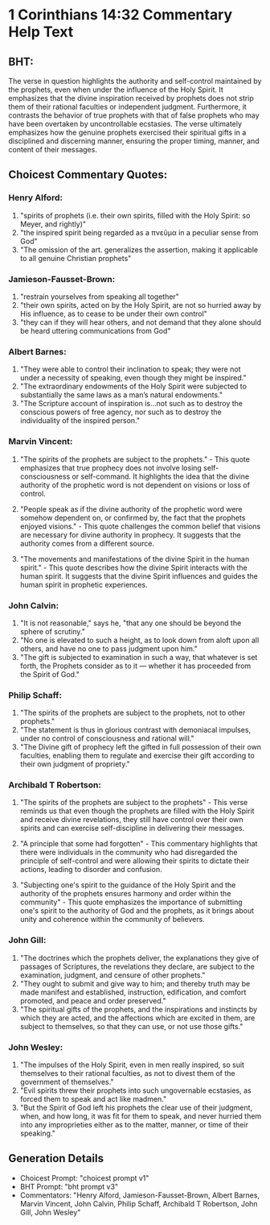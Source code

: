 # 1 Corinthians 14:32 Commentary Help Text

## BHT:
The verse in question highlights the authority and self-control maintained by the prophets, even when under the influence of the Holy Spirit. It emphasizes that the divine inspiration received by prophets does not strip them of their rational faculties or independent judgment. Furthermore, it contrasts the behavior of true prophets with that of false prophets who may have been overtaken by uncontrollable ecstasies. The verse ultimately emphasizes how the genuine prophets exercised their spiritual gifts in a disciplined and discerning manner, ensuring the proper timing, manner, and content of their messages.

## Choicest Commentary Quotes:
### Henry Alford:
1. "spirits of prophets (i.e. their own spirits, filled with the Holy Spirit: so Meyer, and rightly)"
2. "the inspired spirit being regarded as a πνεῦμα in a peculiar sense from God"
3. "The omission of the art. generalizes the assertion, making it applicable to all genuine Christian prophets"

### Jamieson-Fausset-Brown:
1. "restrain yourselves from speaking all together"
2. "their own spirits, acted on by the Holy Spirit, are not so hurried away by His influence, as to cease to be under their own control"
3. "they can if they will hear others, and not demand that they alone should be heard uttering communications from God"

### Albert Barnes:
1. "They were able to control their inclination to speak; they were not under a necessity of speaking, even though they might be inspired."
2. "The extraordinary endowments of the Holy Spirit were subjected to substantially the same laws as a man’s natural endowments."
3. "The Scripture account of inspiration is...not such as to destroy the conscious powers of free agency, nor such as to destroy the individuality of the inspired person."

### Marvin Vincent:
1. "The spirits of the prophets are subject to the prophets." - This quote emphasizes that true prophecy does not involve losing self-consciousness or self-command. It highlights the idea that the divine authority of the prophetic word is not dependent on visions or loss of control.

2. "People speak as if the divine authority of the prophetic word were somehow dependent on, or confirmed by, the fact that the prophets enjoyed visions." - This quote challenges the common belief that visions are necessary for divine authority in prophecy. It suggests that the authority comes from a different source.

3. "The movements and manifestations of the divine Spirit in the human spirit." - This quote describes how the divine Spirit interacts with the human spirit. It suggests that the divine Spirit influences and guides the human spirit in prophetic experiences.

### John Calvin:
1. "It is not reasonable," says he, "that any one should be beyond the sphere of scrutiny."
2. "No one is elevated to such a height, as to look down from aloft upon all others, and have no one to pass judgment upon him."
3. "The gift is subjected to examination in such a way, that whatever is set forth, the Prophets consider as to it — whether it has proceeded from the Spirit of God."

### Philip Schaff:
1. "The spirits of the prophets are subject to the prophets, not to other prophets." 
2. "The statement is thus in glorious contrast with demoniacal impulses, under no control of consciousness and rational will."
3. "The Divine gift of prophecy left the gifted in full possession of their own faculties, enabling them to regulate and exercise their gift according to their own judgment of propriety."

### Archibald T Robertson:
1. "The spirits of the prophets are subject to the prophets" - This verse reminds us that even though the prophets are filled with the Holy Spirit and receive divine revelations, they still have control over their own spirits and can exercise self-discipline in delivering their messages.

2. "A principle that some had forgotten" - This commentary highlights that there were individuals in the community who had disregarded the principle of self-control and were allowing their spirits to dictate their actions, leading to disorder and confusion.

3. "Subjecting one's spirit to the guidance of the Holy Spirit and the authority of the prophets ensures harmony and order within the community" - This quote emphasizes the importance of submitting one's spirit to the authority of God and the prophets, as it brings about unity and coherence within the community of believers.

### John Gill:
1. "The doctrines which the prophets deliver, the explanations they give of passages of Scriptures, the revelations they declare, are subject to the examination, judgment, and censure of other prophets."
2. "They ought to submit and give way to him; and thereby truth may be made manifest and established, instruction, edification, and comfort promoted, and peace and order preserved."
3. "The spiritual gifts of the prophets, and the inspirations and instincts by which they are acted, and the affections which are excited in them, are subject to themselves, so that they can use, or not use those gifts."

### John Wesley:
1. "The impulses of the Holy Spirit, even in men really inspired, so suit themselves to their rational faculties, as not to divest them of the government of themselves."
2. "Evil spirits threw their prophets into such ungovernable ecstasies, as forced them to speak and act like madmen."
3. "But the Spirit of God left his prophets the clear use of their judgment, when, and how long, it was fit for them to speak, and never hurried them into any improprieties either as to the matter, manner, or time of their speaking."


## Generation Details
- Choicest Prompt: "choicest prompt v1"
- BHT Prompt: "bht prompt v3"
- Commentators: "Henry Alford, Jamieson-Fausset-Brown, Albert Barnes, Marvin Vincent, John Calvin, Philip Schaff, Archibald T Robertson, John Gill, John Wesley"
